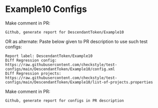 # Example10 Configs
Make comment in PR:
```
Github, generate report for DescendantToken/Example10
```
OR as alternate:
Paste below given to PR description to use such test configs:
```
Report label: DescendantToken/Example10
Diff Regression config: https://raw.githubusercontent.com/checkstyle/test-configs/main/DescendantToken/Example10/config.xml
Diff Regression projects: https://raw.githubusercontent.com/checkstyle/test-configs/main/DescendantToken/Example10/list-of-projects.properties
```
Make comment in PR:
```
Github, generate report for configs in PR description
```
